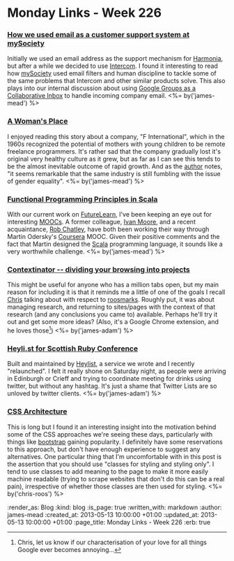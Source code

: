 Monday Links - Week 226
============

### [How we used email as a customer support system at mySociety](http://www.flourish.org/blog/?p=921)

Initially we used an email address as the support mechanism for [Harmonia](https://harmonia.io), but after a while we decided to use  [Intercom](https://www.intercom.io). I found it interesting to read how [mySociety](http://www.mysociety.org/) used email filters and human discipline to tackle some of the same problems that Intercom and other similar products solve. This also plays into our internal discussion about using [Google Groups as a Collaborative Inbox](http://support.google.com/a/bin/answer.py?hl=en-uk&hlrm=en&answer=167430) to handle incoming company email. <%= by('james-mead') %>


### [A Woman's Place](https://medium.com/everything-old-is-new-again/8c5883a005c3)

I enjoyed reading this story about a company, "F International", which in the 1960s recognized the potential of mothers with young children to be remote freelance programmers. It's rather sad that the company gradually lost it's original very healthy culture as it grew, but as far as I can see this tends to be the almost inevitable outcome of rapid growth. And as the [author](https://medium.com/@Jn_Norris) notes, "it seems remarkable that the same industry is still fumbling with the issue of gender equality". <%= by('james-mead') %>


### [Functional Programming Principles in Scala](https://www.coursera.org/course/progfun)

With our current work on [FutureLearn](http://futurelearn.com/), I've been keeping an eye out for interesting [MOOCs](http://en.wikipedia.org/wiki/Massive_open_online_course). A former colleague, [Ivan Moore](https://twitter.com/ivanrmoore), and a recent acquaintance, [Rob Chatley](https://twitter.com/rchatley), have both been working their way through Martin Odersky's [Coursera](https://www.coursera.org/) MOOC. Given their positive comments and the fact that Martin designed the [Scala](http://www.scala-lang.org/) programming language, it sounds like a very worthwhile challenge. <%= by('james-mead') %>


### [Contextinator -- dividing your browsing into projects](http://contextinator.cs.vt.edu/)

This might be useful for anyone who has a million tabs open, but my main reason for including it is that it reminds me a little of one of the goals I recall [Chris](/chris-roos) talking about with respect to [roosmarks](https://github.com/chrisroos/roosmarks). Roughly put, it was about managing research, and returning to sites/pages with the context of that research (and any conclusions you came to) available. Perhaps he'll try it out and get some more ideas? (Also, it's a Google Chrome extension, and he loves those[^chris-loves-google]) <%= by('james-adam') %>


### [Heyli.st for Scottish Ruby Conference](https://twitter.com/lazyatom/scotrubyconf)

Built and maintained by [Heylist](/heylist), a service we wrote and I recently "relaunched". I felt it really shone on Saturday night, as people were arriving in Edinburgh or Crieff and trying to coordinate meeting for drinks using twitter, but without any hashtag. It's just a shame that Twitter Lists are so unloved by twitter clients. <%= by('james-adam') %>


### [CSS Architecture](http://engineering.appfolio.com/2012/11/16/css-architecture/)

This is long but I found it an interesting insight into the motivation behind some of the CSS approaches we're seeing these days, particularly with things like [bootstrap](http://twitter.github.io/bootstrap/) gaining popularity. I definitely have some reservations to this approach, but don't have enough experience to suggest any alternatives. One particular thing that I'm uncomfortable with in this post is the assertion that you should use "classes for styling and styling only". I tend to use classes to add meaning to the page to make it more easily machine readable (trying to scrape websites that don't do this can be a real pain), irrespective of whether those classes are then used for styling. <%= by('chris-roos') %>

[^chris-loves-google]: Chris, let us know if our characterisation of your love for all things Google ever becomes annoying...

:render_as: Blog
:kind: blog
:is_page: true
:written_with: markdown
:author: james-mead
:created_at: 2013-05-13 10:00:00 +01:00
:updated_at: 2013-05-13 10:00:00 +01:00
:page_title: Monday Links - Week 226
:erb: true
